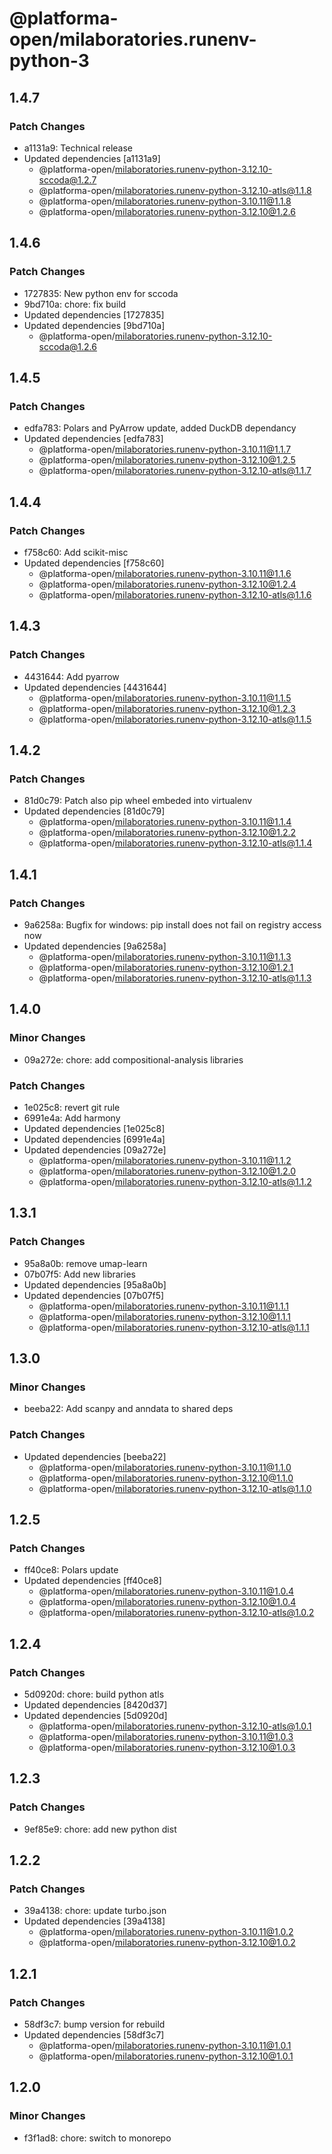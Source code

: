 # @platforma-open/milaboratories.runenv-python-3

## 1.4.7

### Patch Changes

- a1131a9: Technical release
- Updated dependencies [a1131a9]
  - @platforma-open/milaboratories.runenv-python-3.12.10-sccoda@1.2.7
  - @platforma-open/milaboratories.runenv-python-3.12.10-atls@1.1.8
  - @platforma-open/milaboratories.runenv-python-3.10.11@1.1.8
  - @platforma-open/milaboratories.runenv-python-3.12.10@1.2.6

## 1.4.6

### Patch Changes

- 1727835: New python env for sccoda
- 9bd710a: chore: fix build
- Updated dependencies [1727835]
- Updated dependencies [9bd710a]
  - @platforma-open/milaboratories.runenv-python-3.12.10-sccoda@1.2.6

## 1.4.5

### Patch Changes

- edfa783: Polars and PyArrow update, added DuckDB dependancy
- Updated dependencies [edfa783]
  - @platforma-open/milaboratories.runenv-python-3.10.11@1.1.7
  - @platforma-open/milaboratories.runenv-python-3.12.10@1.2.5
  - @platforma-open/milaboratories.runenv-python-3.12.10-atls@1.1.7

## 1.4.4

### Patch Changes

- f758c60: Add scikit-misc
- Updated dependencies [f758c60]
  - @platforma-open/milaboratories.runenv-python-3.10.11@1.1.6
  - @platforma-open/milaboratories.runenv-python-3.12.10@1.2.4
  - @platforma-open/milaboratories.runenv-python-3.12.10-atls@1.1.6

## 1.4.3

### Patch Changes

- 4431644: Add pyarrow
- Updated dependencies [4431644]
  - @platforma-open/milaboratories.runenv-python-3.10.11@1.1.5
  - @platforma-open/milaboratories.runenv-python-3.12.10@1.2.3
  - @platforma-open/milaboratories.runenv-python-3.12.10-atls@1.1.5

## 1.4.2

### Patch Changes

- 81d0c79: Patch also pip wheel embeded into virtualenv
- Updated dependencies [81d0c79]
  - @platforma-open/milaboratories.runenv-python-3.10.11@1.1.4
  - @platforma-open/milaboratories.runenv-python-3.12.10@1.2.2
  - @platforma-open/milaboratories.runenv-python-3.12.10-atls@1.1.4

## 1.4.1

### Patch Changes

- 9a6258a: Bugfix for windows: pip install does not fail on registry access now
- Updated dependencies [9a6258a]
  - @platforma-open/milaboratories.runenv-python-3.10.11@1.1.3
  - @platforma-open/milaboratories.runenv-python-3.12.10@1.2.1
  - @platforma-open/milaboratories.runenv-python-3.12.10-atls@1.1.3

## 1.4.0

### Minor Changes

- 09a272e: chore: add compositional-analysis libraries

### Patch Changes

- 1e025c8: revert git rule
- 6991e4a: Add harmony
- Updated dependencies [1e025c8]
- Updated dependencies [6991e4a]
- Updated dependencies [09a272e]
  - @platforma-open/milaboratories.runenv-python-3.10.11@1.1.2
  - @platforma-open/milaboratories.runenv-python-3.12.10@1.2.0
  - @platforma-open/milaboratories.runenv-python-3.12.10-atls@1.1.2

## 1.3.1

### Patch Changes

- 95a8a0b: remove umap-learn
- 07b07f5: Add new libraries
- Updated dependencies [95a8a0b]
- Updated dependencies [07b07f5]
  - @platforma-open/milaboratories.runenv-python-3.10.11@1.1.1
  - @platforma-open/milaboratories.runenv-python-3.12.10@1.1.1
  - @platforma-open/milaboratories.runenv-python-3.12.10-atls@1.1.1

## 1.3.0

### Minor Changes

- beeba22: Add scanpy and anndata to shared deps

### Patch Changes

- Updated dependencies [beeba22]
  - @platforma-open/milaboratories.runenv-python-3.10.11@1.1.0
  - @platforma-open/milaboratories.runenv-python-3.12.10@1.1.0
  - @platforma-open/milaboratories.runenv-python-3.12.10-atls@1.1.0

## 1.2.5

### Patch Changes

- ff40ce8: Polars update
- Updated dependencies [ff40ce8]
  - @platforma-open/milaboratories.runenv-python-3.10.11@1.0.4
  - @platforma-open/milaboratories.runenv-python-3.12.10@1.0.4
  - @platforma-open/milaboratories.runenv-python-3.12.10-atls@1.0.2

## 1.2.4

### Patch Changes

- 5d0920d: chore: build python atls
- Updated dependencies [8420d37]
- Updated dependencies [5d0920d]
  - @platforma-open/milaboratories.runenv-python-3.12.10-atls@1.0.1
  - @platforma-open/milaboratories.runenv-python-3.10.11@1.0.3
  - @platforma-open/milaboratories.runenv-python-3.12.10@1.0.3

## 1.2.3

### Patch Changes

- 9ef85e9: chore: add new python dist

## 1.2.2

### Patch Changes

- 39a4138: chore: update turbo.json
- Updated dependencies [39a4138]
  - @platforma-open/milaboratories.runenv-python-3.10.11@1.0.2
  - @platforma-open/milaboratories.runenv-python-3.12.10@1.0.2

## 1.2.1

### Patch Changes

- 58df3c7: bump version for rebuild
- Updated dependencies [58df3c7]
  - @platforma-open/milaboratories.runenv-python-3.10.11@1.0.1
  - @platforma-open/milaboratories.runenv-python-3.12.10@1.0.1

## 1.2.0

### Minor Changes

- f3f1ad8: chore: switch to monorepo
